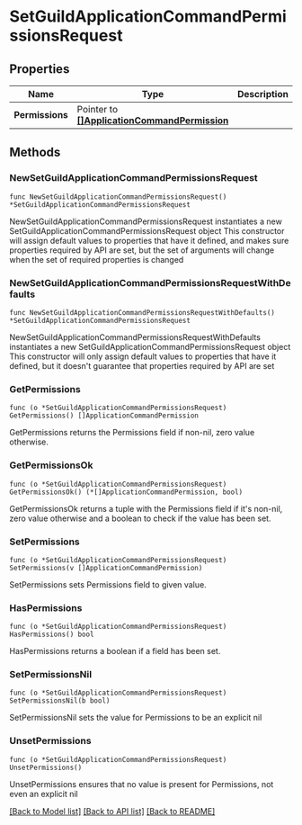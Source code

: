 # SetGuildApplicationCommandPermissionsRequest

## Properties

Name | Type | Description | Notes
------------ | ------------- | ------------- | -------------
**Permissions** | Pointer to [**[]ApplicationCommandPermission**](ApplicationCommandPermission.md) |  | [optional] 

## Methods

### NewSetGuildApplicationCommandPermissionsRequest

`func NewSetGuildApplicationCommandPermissionsRequest() *SetGuildApplicationCommandPermissionsRequest`

NewSetGuildApplicationCommandPermissionsRequest instantiates a new SetGuildApplicationCommandPermissionsRequest object
This constructor will assign default values to properties that have it defined,
and makes sure properties required by API are set, but the set of arguments
will change when the set of required properties is changed

### NewSetGuildApplicationCommandPermissionsRequestWithDefaults

`func NewSetGuildApplicationCommandPermissionsRequestWithDefaults() *SetGuildApplicationCommandPermissionsRequest`

NewSetGuildApplicationCommandPermissionsRequestWithDefaults instantiates a new SetGuildApplicationCommandPermissionsRequest object
This constructor will only assign default values to properties that have it defined,
but it doesn't guarantee that properties required by API are set

### GetPermissions

`func (o *SetGuildApplicationCommandPermissionsRequest) GetPermissions() []ApplicationCommandPermission`

GetPermissions returns the Permissions field if non-nil, zero value otherwise.

### GetPermissionsOk

`func (o *SetGuildApplicationCommandPermissionsRequest) GetPermissionsOk() (*[]ApplicationCommandPermission, bool)`

GetPermissionsOk returns a tuple with the Permissions field if it's non-nil, zero value otherwise
and a boolean to check if the value has been set.

### SetPermissions

`func (o *SetGuildApplicationCommandPermissionsRequest) SetPermissions(v []ApplicationCommandPermission)`

SetPermissions sets Permissions field to given value.

### HasPermissions

`func (o *SetGuildApplicationCommandPermissionsRequest) HasPermissions() bool`

HasPermissions returns a boolean if a field has been set.

### SetPermissionsNil

`func (o *SetGuildApplicationCommandPermissionsRequest) SetPermissionsNil(b bool)`

 SetPermissionsNil sets the value for Permissions to be an explicit nil

### UnsetPermissions
`func (o *SetGuildApplicationCommandPermissionsRequest) UnsetPermissions()`

UnsetPermissions ensures that no value is present for Permissions, not even an explicit nil

[[Back to Model list]](../README.md#documentation-for-models) [[Back to API list]](../README.md#documentation-for-api-endpoints) [[Back to README]](../README.md)


